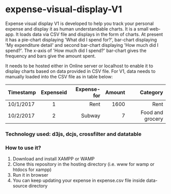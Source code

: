 # expense-visual-display-V1
Expense visual display V1 is developed to help you track your personal expense and display it as human understandable charts. It is a small web-app. It loads data via CSV file and displays in the form of charts. At present it has a pie-chart displaying 'What did I spend for?', bar-chart displaying 'My expenditure detail' and second bar-chart displaying 'How much did I spend?'. The x-axis of 'How much did I spend?' bar-chart gives the frequency and bars give the amount spent.

It needs to be hosted either in Online server or localhost to enable it to display charts based on data provided in CSV file. 
For V1, data needs to manually loaded into the CSV file as in table below:

| Timestamp        | Expenseid           | Expense-for  | Amount  | Category  |
| ---------------- |:-------------------:| ------------:|--------:| ---------:|
| 10/1/2017        | 1                   |  Rent        |   1600  |    Rent   | 
| 10/2/2017        | 2                   |  Subway      |   7     |    Food and grocery   | 


### Technology used: d3js, dcjs, crossfilter and datatable

### How to use it?
1. Download and install XAMPP or WAMP
2. Clone this repository in the hosting directory (i.e. www for wamp or htdocs for xampp)
3. Run it in browser
4. You can keep updating your expense in expense.csv file inside data-source directory


